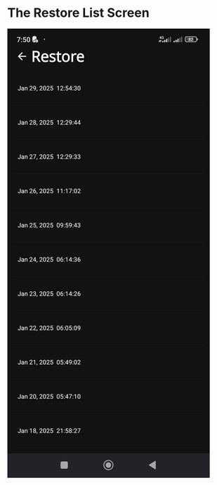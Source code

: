 # The Restore List Screen

![screenshot](images/settings-screen-auto-backup-screen-restore-list-screen.jpeg)
